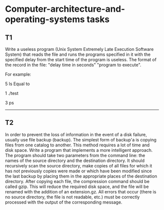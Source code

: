 # Computer-architecture-and-operating-systems tasks


## T1 

Write a useless program (Unix System Extremely Late Execution Software System) that reads the file and runs the programs specified in it
with the specified delay from the start time of the program is useless.
The format of the record in the file: "delay time in seconds" "program to execute".

For example:

5 Is Equal to

1 ./test

3 ps

---

## T2

In order to prevent the loss of information in the event of a disk failure, usually use file backup (backup). The simplest form of backup'a is copying files from one catalog to another. This method requires a lot of time and disk space. Write a program that implements a more intelligent approach. The program should take two parameters from the command line: the names of the source directory and the destination directory. It should recursively scan the source directory, make copies of all files for which it has not previously copies were made or which have been modified since the last backup by placing them in the appropriate places of the destination directory. After copying each file, the compression command should be called gzip. This will reduce the required disk space, and the file will be renamed with the addition of an extension.gz. All errors that occur (there is no source directory, the file is not readable, etc.) must be correctly processed with the output of the corresponding message.
